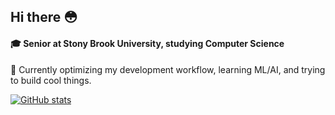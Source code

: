 ## Hi there 😳

#### 🎓 Senior at Stony Brook University, studying Computer Science

🤔 Currently optimizing my development workflow, learning ML/AI, and trying to build cool things.

[![GitHub stats](https://github-readme-stats.vercel.app/api?username=nitsujiang)](https://github.com/nitsujiang/github-readme-stats)
